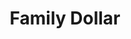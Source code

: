 ---
title: "Family Dollar"
url: /mckees-rocks/family-dollar-chartiers-avenue/
shop: variety store
---